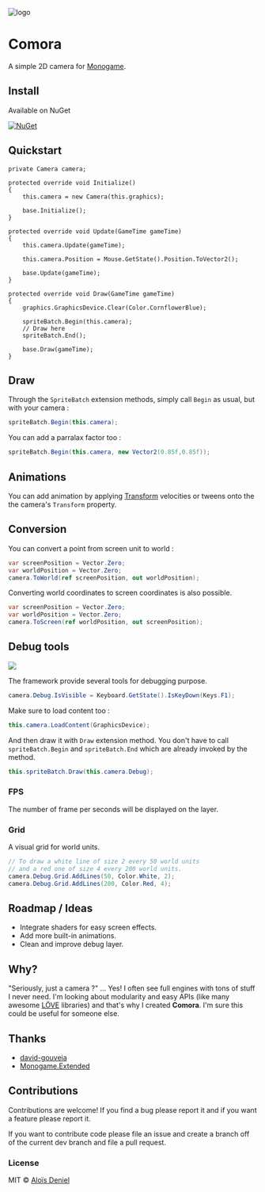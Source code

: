 ![logo](./Documentation/Logo.png)

# Comora

A simple 2D camera for [Monogame](http://www.monogame.net/).

## Install

Available on NuGet

[![NuGet](https://img.shields.io/nuget/v/Comora.svg?label=NuGet)](https://www.nuget.org/packages/Comora/)

## Quickstart

```sharp
private Camera camera;

protected override void Initialize()
{
	this.camera = new Camera(this.graphics);
	
	base.Initialize();
}

protected override void Update(GameTime gameTime)
{
	this.camera.Update(gameTime);
	
	this.camera.Position = Mouse.GetState().Position.ToVector2();
	
	base.Update(gameTime);
}

protected override void Draw(GameTime gameTime)
{
    graphics.GraphicsDevice.Clear(Color.CornflowerBlue);
    
	spriteBatch.Begin(this.camera);
	// Draw here
	spriteBatch.End();

	base.Draw(gameTime);
}

```

## Draw

Through the `SpriteBatch` extension methods, simply call `Begin` as usual, but with your camera :

```csharp
spriteBatch.Begin(this.camera);
```

You can add a parralax factor too :

```csharp
spriteBatch.Begin(this.camera, new Vector2(0.85f,0.85f));
```
## Animations

You can add animation by applying [Transform](https://www.github.com/aloisdeniel/Transform) velocities or tweens onto the the camera's `Transform` property.

## Conversion

You can convert a point from screen unit to world :

```csharp
var screenPosition = Vector.Zero;
var worldPosition = Vector.Zero;
camera.ToWorld(ref screenPosition, out worldPosition);
```

Converting world coordinates to screen coordinates is also possible.

```csharp
var screenPosition = Vector.Zero;
var worldPosition = Vector.Zero;
camera.ToScreen(ref worldPosition, out screenPosition);
```

## Debug tools

![](./Documentation/DebugTools.png)

The framework provide several tools for debugging purpose.

```csharp
camera.Debug.IsVisible = Keyboard.GetState().IsKeyDown(Keys.F1);
```

Make sure to load content too :

```csharp
this.camera.LoadContent(GraphicsDevice);
```

And then draw it with `Draw` extension method. You don't have to call `spriteBatch.Begin` and `spriteBatch.End` which are already invoked by the method.

```csharp
this.spriteBatch.Draw(this.camera.Debug);
```

### FPS

The number of frame per seconds will be displayed on the layer.

### Grid

A visual grid for world units.

```csharp
// To draw a white line of size 2 every 50 world units
// and a red one of size 4 every 200 world units.
camera.Debug.Grid.AddLines(50, Color.White, 2);
camera.Debug.Grid.AddLines(200, Color.Red, 4);
```

## Roadmap / Ideas

* Integrate shaders for easy screen effects.
* Add more built-in animations.
* Clean and improve debug layer.

## Why?

"Seriously, just a camera ?" ... Yes! I often see full engines with tons of stuff I never need. I'm looking about modularity and easy APIs (like many awesome [LÖVE](https://love2d.org/) libraries) and that's why I created **Comora**. I'm sure this could be useful for someone else.

## Thanks

* [david-gouveia](http://www.david-gouveia.com/portfolio/2d-camera-with-parallax-scrolling-in-xna/)
* [Monogame.Extended](https://github.com/craftworkgames/MonoGame.Extended)

## Contributions

Contributions are welcome! If you find a bug please report it and if you want a feature please report it.

If you want to contribute code please file an issue and create a branch off of the current dev branch and file a pull request.

### License

MIT © [Aloïs Deniel](http://aloisdeniel.github.io)